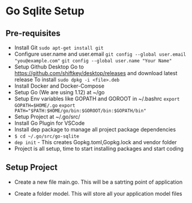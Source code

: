 # Go Sqlite Setup

## Pre-requisites

- Install Git `sudo apt-get install git`
- Configure user.name and user.email
  `git config --global user.email "you@example.com"`
  `git config --global user.name "Your Name"`
- Setup Github Desktop
  Go to https://github.com/shiftkey/desktop/releases and download latest release
  To install `sudo dpkg -i <file>.deb`
- Install Docker and Docker-Compose
- Setup Go (We are using 1.12) at ~/go
- Setup Env variables like GOPATH and GOROOT in ~/.bashrc
  `export GOPATH=$HOME/.go`
  `export PATH="$PATH:$HOME/go/bin:$GOROOT/bin:$GOPATH/bin"`
- Setup Project at ~/.go/src/
- Install Go Plugin for VSCode
- Install dep package to manage all project package dependencies
- `$ cd ~/.go/src/go-sqlite`
- `dep init` - This creates Gopkg.toml,Gopkg.lock and vendor folder
- Project is all setup, time to start installing packages and start coding

## Setup Project

- Create a new file main.go. This will be a satrting point of application

- Create a folder model. This will store all your application model files
